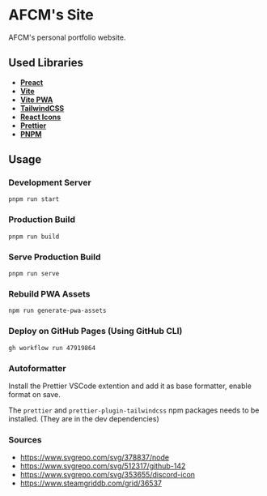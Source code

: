 # AFCM's Site

AFCM's personal portfolio website.

## Used Libraries

- [**Preact**](https://preactjs.com)
- [**Vite**](https://vite.dev)
- [**Vite PWA**](https://vite-pwa-org.netlify.app)
- [**TailwindCSS**](https://tailwindcss.com)
- [**React Icons**](https://react-icons.github.io/react-icons)
- [**Prettier**](https://prettier.io)
- [**PNPM**](https://pnpm.io)

## Usage

### Development Server

```shell
pnpm run start
```

### Production Build

```shell
pnpm run build
```

### Serve Production Build

```shell
pnpm run serve
```

### Rebuild PWA Assets

```shell
npm run generate-pwa-assets
```

### Deploy on GitHub Pages (Using GitHub CLI)

```shell
gh workflow run 47919864
```

### Autoformatter

Install the Prettier VSCode extention and add it as base formatter, enable format on save.

The `prettier` and `prettier-plugin-tailwindcss` npm packages needs to be installed. (They are in the dev dependencies)

### Sources

- https://www.svgrepo.com/svg/378837/node
- https://www.svgrepo.com/svg/512317/github-142
- https://www.svgrepo.com/svg/353655/discord-icon
- https://www.steamgriddb.com/grid/36537
